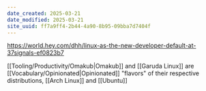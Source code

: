 ```yaml
---
date_created: 2025-03-21
date_modified: 2025-03-21
site_uuid: ff7a9ff4-2b44-4a90-8b95-09bba7d7404f
---
```


https://world.hey.com/dhh/linux-as-the-new-developer-default-at-37signals-ef0823b7

[[Tooling/Productivity/Omakub|Omakub]] and [[Garuda Linux]] are [[Vocabulary/Opinionated|Opinionated]] "flavors" of their respective distributions, [[Arch Linux]] and [[Ubuntu]]

